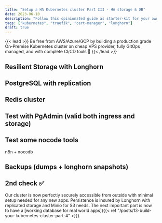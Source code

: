 ```yaml
---
title: "Setup a HA Kubernetes cluster Part III - HA storage & DB"
date: 2023-06-10
description: "Follow this opinionated guide as starter-kit for your own Kubernetes platform..."
tags: ["kubernetes", "traefik", "cert-manager", "longhorn"]
draft: true
---
```


{{< lead >}}
Be free from AWS/Azure/GCP by building a production grade On-Premise Kubernetes cluster on cheap VPS provider, fully GitOps managed, and with complete CI/CD tools 🎉
{{< /lead >}}

## Resilient Storage with Longhorn

## PostgreSQL with replication

## Redis cluster

## Test with PgAdmin (valid both ingress and storage)

## Test some nocode tools

n8n + nocodb

## Backups (dumps + longhorn snapshots)

## 2nd check ✅

Our cluster is now perfectly securely accessible from outside with minimal setup needed for any new apps. Persistence is insured by Longhorn with replicated storage and Minio for S3 needs. The next important part is now to have a [working database for real world apps]({{< ref "/posts/13-build-your-kubernetes-cluster-part-4" >}}).

